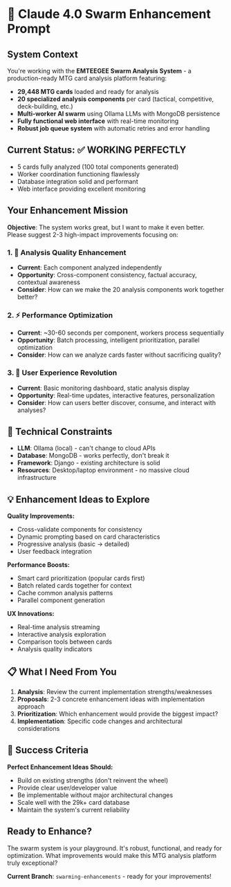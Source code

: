 # 🚀 Claude 4.0 Swarm Enhancement Prompt

## System Context
You're working with the **EMTEEGEE Swarm Analysis System** - a production-ready MTG card analysis platform featuring:

- **29,448 MTG cards** loaded and ready for analysis
- **20 specialized analysis components** per card (tactical, competitive, deck-building, etc.)
- **Multi-worker AI swarm** using Ollama LLMs with MongoDB persistence
- **Fully functional web interface** with real-time monitoring
- **Robust job queue system** with automatic retries and error handling

## Current Status: ✅ WORKING PERFECTLY
- 5 cards fully analyzed (100 total components generated)
- Worker coordination functioning flawlessly
- Database integration solid and performant
- Web interface providing excellent monitoring

## Your Enhancement Mission

**Objective**: The system works great, but I want to make it even better. Please suggest 2-3 high-impact improvements focusing on:

### 1. 🎯 Analysis Quality Enhancement
- **Current**: Each component analyzed independently 
- **Opportunity**: Cross-component consistency, factual accuracy, contextual awareness
- **Consider**: How can we make the 20 analysis components work together better?

### 2. ⚡ Performance Optimization  
- **Current**: ~30-60 seconds per component, workers process sequentially
- **Opportunity**: Batch processing, intelligent prioritization, parallel optimization
- **Consider**: How can we analyze cards faster without sacrificing quality?

### 3. 🎨 User Experience Revolution
- **Current**: Basic monitoring dashboard, static analysis display
- **Opportunity**: Real-time updates, interactive features, personalization
- **Consider**: How can users better discover, consume, and interact with analyses?

## 🔧 Technical Constraints
- **LLM**: Ollama (local) - can't change to cloud APIs
- **Database**: MongoDB - works perfectly, don't break it
- **Framework**: Django - existing architecture is solid
- **Resources**: Desktop/laptop environment - no massive cloud infrastructure

## 💡 Enhancement Ideas to Explore

**Quality Improvements:**
- Cross-validate components for consistency
- Dynamic prompting based on card characteristics  
- Progressive analysis (basic → detailed)
- User feedback integration

**Performance Boosts:**
- Smart card prioritization (popular cards first)
- Batch related cards together for context
- Cache common analysis patterns
- Parallel component generation

**UX Innovations:**
- Real-time analysis streaming
- Interactive analysis exploration
- Comparison tools between cards
- Analysis quality indicators

## 📋 What I Need From You

1. **Analysis**: Review the current implementation strengths/weaknesses
2. **Proposals**: 2-3 concrete enhancement ideas with implementation approach
3. **Prioritization**: Which enhancement would provide the biggest impact?
4. **Implementation**: Specific code changes and architectural considerations

## 🎯 Success Criteria

**Perfect Enhancement Ideas Should:**
- Build on existing strengths (don't reinvent the wheel)
- Provide clear user/developer value
- Be implementable without major architectural changes
- Scale well with the 29k+ card database
- Maintain the system's current reliability

## Ready to Enhance?

The swarm system is your playground. It's robust, functional, and ready for optimization. What improvements would make this MTG analysis platform truly exceptional?

**Current Branch**: `swarming-enhancements` - ready for your improvements!
